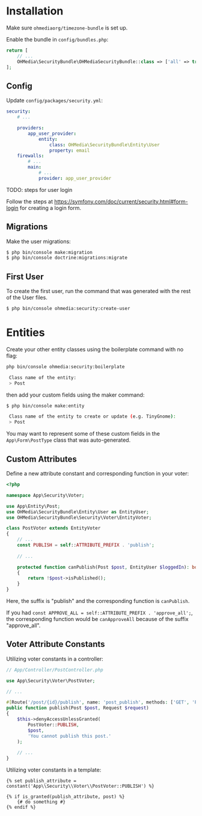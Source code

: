 # Installation

Make sure `ohmediaorg/timezone-bundle` is set up.

Enable the bundle in `config/bundles.php`:

```php
return [
    // ...
    OHMedia\SecurityBundle\OHMediaSecurityBundle::class => ['all' => true],
];
```

## Config

Update `config/packages/security.yml`:

```yaml
security:
    # ...

    providers:
        app_user_provider:
            entity:
                class: OHMedia\SecurityBundle\Entity\User
                property: email
    firewalls:
        # ...
        main:
            # ...
            provider: app_user_provider
```

TODO: steps for user login

Follow the steps at https://symfony.com/doc/current/security.html#form-login for
creating a login form.

## Migrations

Make the user migrations:

```bash
$ php bin/console make:migration
$ php bin/console doctrine:migrations:migrate
```

## First User

To create the first user, run the command that was generated with the rest
of the User files.

```bash
$ php bin/console ohmedia:security:create-user
```

# Entities

Create your other entity classes using the boilerplate command with no flag:

```bash
php bin/console ohmedia:security:boilerplate

 Class name of the entity:
 > Post
```

then add your custom fields using the maker command:

```bash
$ php bin/console make:entity

 Class name of the entity to create or update (e.g. TinyGnome):
 > Post
```

You may want to represent some of these custom fields in the
`App\Form\PostType` class that was auto-generated.

## Custom Attributes

Define a new attribute constant and corresponding function in your voter:

```php
<?php

namespace App\Security\Voter;

use App\Entity\Post;
use OHMedia\SecurityBundle\Entity\User as EntityUser;
use OHMedia\SecurityBundle\Security\Voter\EntityVoter;

class PostVoter extends EntityVoter
{
    // ...
    const PUBLISH = self::ATTRIBUTE_PREFIX . 'publish';
    
    // ...

    protected function canPublish(Post $post, EntityUser $loggedIn): bool
    {
        return !$post->isPublished();
    }
}

```

Here, the suffix is "publish" and the corresponding function is `canPublish`.

If you had `const APPROVE_ALL = self::ATTRIBUTE_PREFIX . 'approve_all';`, the
corresponding function would be `canApproveAll` because of the suffix "approve_all".

## Voter Attribute Constants

Utilizing voter constants in a controller:

```php
// App/Controller/PostController.php

use App\Security\Voter\PostVoter;

// ...

#[Route('/post/{id}/publish', name: 'post_publish', methods: ['GET', 'POST'])]
public function publish(Post $post, Request $request)
{
    $this->denyAccessUnlessGranted(
        PostVoter::PUBLISH,
        $post,
        'You cannot publish this post.'
    );
    
    // ...
}
```

Utilizing voter constants in a template:

```twig
{% set publish_attribute = constant('App\\Security\\Voter\\PostVoter::PUBLISH') %}

{% if is_granted(publish_attribute, post) %}
    {# do something #}
{% endif %}
```
